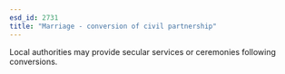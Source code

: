 ```yaml
---
esd_id: 2731
title: "Marriage - conversion of civil partnership"
---
```


Local authorities may provide secular services or ceremonies following conversions.

